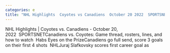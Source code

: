 ```yaml
---
categories: e
title: "NHL Highlights  Coyotes vs Canadiens  October 20 2022  SPORTSNET"
---
```

NHL Highlights | Coyotes vs. Canadiens - October 20, 2022&nbsp;&nbsp;SPORTSNETCanadiens vs. Coyotes: Game thread, rosters, lines, and how to watch&nbsp;&nbsp;Habs Eyes on the PrizeCanadiens go full send, score 3 goals on their first 4 shots&nbsp;&nbsp;NHLJuraj Slafkovsky scores first career goal as 
